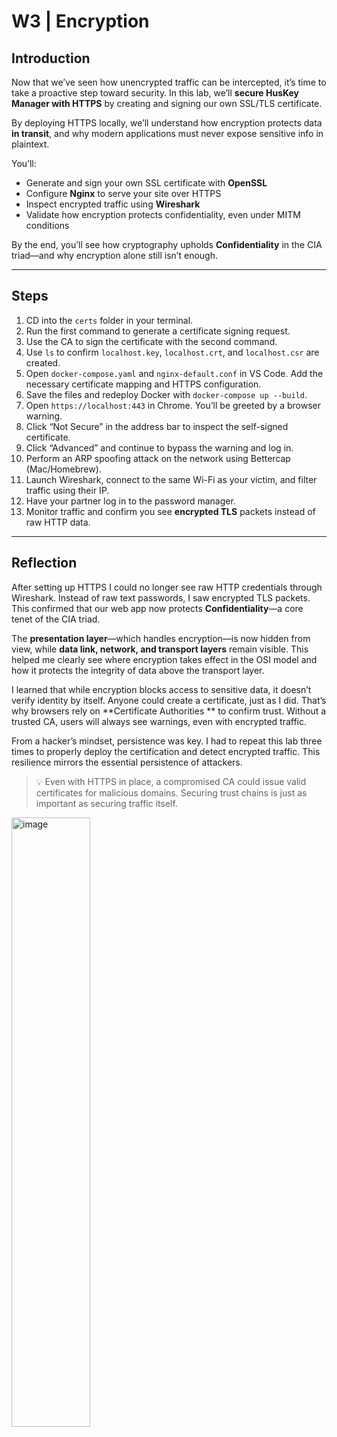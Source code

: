 # W3 | Encryption

## Introduction  
Now that we’ve seen how unencrypted traffic can be intercepted, it’s time to take a proactive step toward security. In this lab, we’ll **secure HusKey Manager with HTTPS** by creating and signing our own SSL/TLS certificate.

By deploying HTTPS locally, we’ll understand how encryption protects data **in transit**, and why modern applications must never expose sensitive info in plaintext.

You’ll:
- Generate and sign your own SSL certificate with **OpenSSL**
- Configure **Nginx** to serve your site over HTTPS
- Inspect encrypted traffic using **Wireshark**
- Validate how encryption protects confidentiality, even under MITM conditions

By the end, you’ll see how cryptography upholds **Confidentiality** in the CIA triad—and why encryption alone still isn’t enough.

---

## Steps  

1. CD into the `certs` folder in your terminal.  
2. Run the first command to generate a certificate signing request.  
3. Use the CA to sign the certificate with the second command.  
4. Use `ls` to confirm `localhost.key`, `localhost.crt`, and `localhost.csr` are created.  
5. Open `docker-compose.yaml` and `nginx-default.conf` in VS Code. Add the necessary certificate mapping and HTTPS configuration.  
6. Save the files and redeploy Docker with `docker-compose up --build`.  
7. Open `https://localhost:443` in Chrome. You’ll be greeted by a browser warning.  
8. Click “Not Secure” in the address bar to inspect the self-signed certificate.  
9. Click “Advanced” and continue to bypass the warning and log in.  
10. Perform an ARP spoofing attack on the network using Bettercap (Mac/Homebrew).  
11. Launch Wireshark, connect to the same Wi-Fi as your victim, and filter traffic using their IP.  
12. Have your partner log in to the password manager.  
13. Monitor traffic and confirm you see **encrypted TLS** packets instead of raw HTTP data.

---

## Reflection  

After setting up HTTPS I could no longer see raw HTTP credentials through Wireshark. Instead of raw text passwords, I saw encrypted TLS packets. This confirmed that our web app now protects **Confidentiality**—a core tenet of the CIA triad.

The **presentation layer**—which handles encryption—is now hidden from view, while **data link, network, and transport layers** remain visible. This helped me clearly see where encryption takes effect in the OSI model and how it protects the integrity of data above the transport layer.

I learned that while encryption blocks access to sensitive data, it doesn’t verify identity by itself. Anyone could create a certificate, just as I did. That’s why browsers rely on **Certificate Authorities ** to confirm trust. Without a trusted CA, users will always see warnings, even with encrypted traffic.

From a hacker’s mindset, persistence was key. I had to repeat this lab three times to properly deploy the certification and detect encrypted traffic. This resilience mirrors the essential persistence of attackers.

> 💡 Even with HTTPS in place, a compromised CA could issue valid certificates for malicious domains. Securing trust chains is just as important as securing traffic itself.

<img width="50%" alt="image" src="https://github.com/user-attachments/assets/e75b2e0d-860a-49af-8dd2-b6fd5493801c" />
